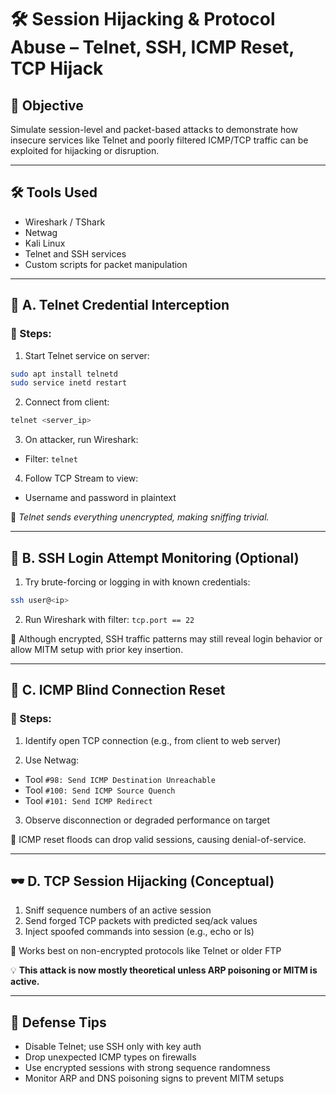 # 🛠️ Session Hijacking & Protocol Abuse – Telnet, SSH, ICMP Reset, TCP Hijack

## 🎯 Objective  
Simulate session-level and packet-based attacks to demonstrate how insecure services like Telnet and poorly filtered ICMP/TCP traffic can be exploited for hijacking or disruption.

---

## 🛠️ Tools Used  
- Wireshark / TShark  
- Netwag  
- Kali Linux  
- Telnet and SSH services  
- Custom scripts for packet manipulation

---

## 🧪 A. Telnet Credential Interception

### 🔧 Steps:

1. Start Telnet service on server:
```bash
sudo apt install telnetd
sudo service inetd restart
```

2. Connect from client:
```bash
telnet <server_ip>
```

3. On attacker, run Wireshark:
- Filter: `telnet`

4. Follow TCP Stream to view:
- Username and password in plaintext

🧠 _Telnet sends everything unencrypted, making sniffing trivial._

---

## 🔐 B. SSH Login Attempt Monitoring (Optional)

1. Try brute-forcing or logging in with known credentials:
```bash
ssh user@<ip>
```

2. Run Wireshark with filter: `tcp.port == 22`

🧠 Although encrypted, SSH traffic patterns may still reveal login behavior or allow MITM setup with prior key insertion.

---

## 🧨 C. ICMP Blind Connection Reset

### 🔧 Steps:

1. Identify open TCP connection (e.g., from client to web server)

2. Use Netwag:
- Tool `#98: Send ICMP Destination Unreachable`
- Tool `#100: Send ICMP Source Quench`
- Tool `#101: Send ICMP Redirect`

3. Observe disconnection or degraded performance on target

🧠 ICMP reset floods can drop valid sessions, causing denial-of-service.

---

## 🕶️ D. TCP Session Hijacking (Conceptual)

1. Sniff sequence numbers of an active session  
2. Send forged TCP packets with predicted seq/ack values  
3. Inject spoofed commands into session (e.g., echo or ls)

🧠 Works best on non-encrypted protocols like Telnet or older FTP

💡 **This attack is now mostly theoretical unless ARP poisoning or MITM is active.**

---


## 🔐 Defense Tips

- Disable Telnet; use SSH only with key auth  
- Drop unexpected ICMP types on firewalls  
- Use encrypted sessions with strong sequence randomness  
- Monitor ARP and DNS poisoning signs to prevent MITM setups
